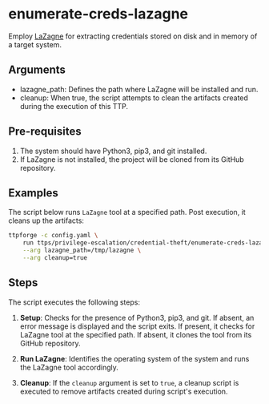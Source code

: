 # enumerate-creds-lazagne

Employ [LaZagne](https://github.com/AlessandroZ/LaZagne) for
extracting credentials stored on disk and in memory of a target system.

## Arguments

- lazagne_path: Defines the path where LaZagne will be installed and run.
- cleanup: When true, the script attempts to clean the artifacts created
  during the execution of this TTP.

## Pre-requisites

1. The system should have Python3, pip3, and git installed.
2. If LaZagne is not installed, the project will be cloned from its
   GitHub repository.

## Examples

The script below runs `LaZagne` tool at a specified path. Post execution, it
cleans up the artifacts:

```bash
ttpforge -c config.yaml \
    run ttps/privilege-escalation/credential-theft/enumerate-creds-lazagne/enumerate-creds-lazagne.yaml \
    --arg lazagne_path=/tmp/lazagne \
    --arg cleanup=true
```

## Steps

The script executes the following steps:

1. **Setup**: Checks for the presence of Python3, pip3, and git. If absent,
   an error message is displayed and the script exits. If present, it checks
   for LaZagne tool at the specified path. If absent, it clones the tool from
   its GitHub repository.

2. **Run LaZagne**: Identifies the operating system of the system and
   runs the LaZagne tool accordingly.

3. **Cleanup**: If the `cleanup` argument is set to `true`, a cleanup script
   is executed to remove artifacts created during script's execution.
